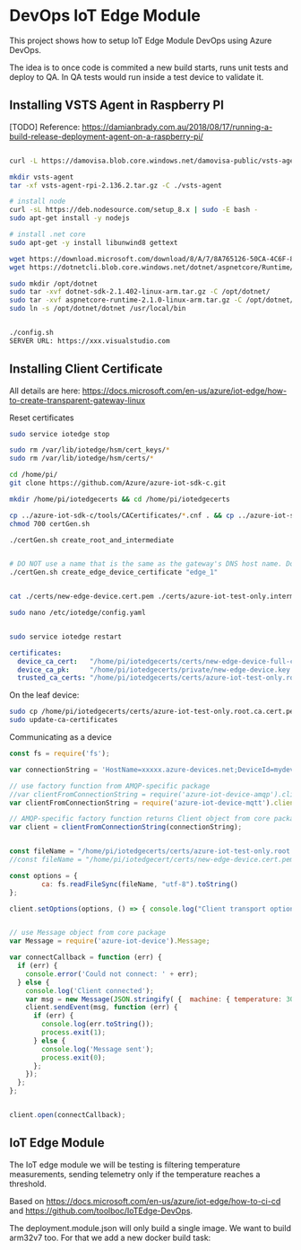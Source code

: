 # DevOps IoT Edge Module

This project shows how to setup IoT Edge Module DevOps using Azure DevOps.

The idea is to once code is commited a new build starts, runs unit tests and deploy to QA. In QA tests would run inside a test device to validate it.

## Installing VSTS Agent in Raspberry PI
[TODO]
Reference: https://damianbrady.com.au/2018/08/17/running-a-build-release-deployment-agent-on-a-raspberry-pi/

```bash

curl -L https://damovisa.blob.core.windows.net/damovisa-public/vsts-agent-rpi-2.136.2.tar.gz -o vsts-agent-rpi-2.136.2.tar.gz

mkdir vsts-agent
tar -xf vsts-agent-rpi-2.136.2.tar.gz -C ./vsts-agent

# install node
curl -sL https://deb.nodesource.com/setup_8.x | sudo -E bash -
sudo apt-get install -y nodejs

# install .net core
sudo apt-get -y install libunwind8 gettext

wget https://download.microsoft.com/download/8/A/7/8A765126-50CA-4C6F-890B-19AE47961E4B/dotnet-sdk-2.1.402-linux-arm.tar.gz
wget https://dotnetcli.blob.core.windows.net/dotnet/aspnetcore/Runtime/2.1.0/aspnetcore-runtime-2.1.0-linux-arm.tar.gz

sudo mkdir /opt/dotnet
sudo tar -xvf dotnet-sdk-2.1.402-linux-arm.tar.gz -C /opt/dotnet/
sudo tar -xvf aspnetcore-runtime-2.1.0-linux-arm.tar.gz -C /opt/dotnet/
sudo ln -s /opt/dotnet/dotnet /usr/local/bin


./config.sh
SERVER URL: https://xxx.visualstudio.com

```

## Installing Client Certificate

All details are here: https://docs.microsoft.com/en-us/azure/iot-edge/how-to-create-transparent-gateway-linux

Reset certificates
```bash
sudo service iotedge stop

sudo rm /var/lib/iotedge/hsm/cert_keys/*
sudo rm /var/lib/iotedge/hsm/certs/*
```

```bash
cd /home/pi/
git clone https://github.com/Azure/azure-iot-sdk-c.git

mkdir /home/pi/iotedgecerts && cd /home/pi/iotedgecerts

cp ../azure-iot-sdk-c/tools/CACertificates/*.cnf . && cp ../azure-iot-sdk-c/tools/CACertificates/certGen.sh .
chmod 700 certGen.sh

./certGen.sh create_root_and_intermediate


# DO NOT use a name that is the same as the gateway's DNS host name. Doing so will cause client certification against these certificates to fail.
./certGen.sh create_edge_device_certificate "edge_1"


cat ./certs/new-edge-device.cert.pem ./certs/azure-iot-test-only.intermediate.cert.pem ./certs/azure-iot-test-only.root.ca.cert.pem > ./certs/new-edge-device-full-chain.cert.pem

sudo nano /etc/iotedge/config.yaml


sudo service iotedge restart
```

```yaml
certificates:
  device_ca_cert:   "/home/pi/iotedgecerts/certs/new-edge-device-full-chain.cert.pem"
  device_ca_pk:     "/home/pi/iotedgecerts/private/new-edge-device.key.pem"
  trusted_ca_certs: "/home/pi/iotedgecerts/certs/azure-iot-test-only.root.ca.cert.pem"
```

On the leaf device:

```bash
sudo cp /home/pi/iotedgecerts/certs/azure-iot-test-only.root.ca.cert.pem  /usr/local/share/ca-certificates/azure-iot-test-only.root.ca.cert.pem.crt
sudo update-ca-certificates
```

Communicating as a device
```javascript
const fs = require('fs');

var connectionString = 'HostName=xxxxx.azure-devices.net;DeviceId=mydevice;SharedAccessKey=xxx;GatewayHostName=pi';

// use factory function from AMQP-specific package
//var clientFromConnectionString = require('azure-iot-device-amqp').clientFromConnectionString;
var clientFromConnectionString = require('azure-iot-device-mqtt').clientFromConnectionString;

// AMQP-specific factory function returns Client object from core package
var client = clientFromConnectionString(connectionString);


const fileName = "/home/pi/iotedgecerts/certs/azure-iot-test-only.root.ca.cert.pem";
//const fileName = "/home/pi/iotedgecert/certs/new-edge-device.cert.pem";

const options = {
        ca: fs.readFileSync(fileName, "utf-8").toString()
};

client.setOptions(options, () => { console.log("Client transport option set"); });


// use Message object from core package
var Message = require('azure-iot-device').Message;

var connectCallback = function (err) {
  if (err) {
    console.error('Could not connect: ' + err);
  } else {
    console.log('Client connected');
    var msg = new Message(JSON.stringify( {  machine: { temperature: 30, pressure: 0 }, ambient: { temperature: 21, humidity: 0 } }));
    client.sendEvent(msg, function (err) {
      if (err) {
        console.log(err.toString());
        process.exit(1);
      } else {
        console.log('Message sent');
        process.exit(0);
      };
    });
  };
};


client.open(connectCallback);
```

## IoT Edge Module

The IoT edge module we will be testing is filtering temperature measurements, sending telemetry only if the temperature reaches a threshold.

Based on https://docs.microsoft.com/en-us/azure/iot-edge/how-to-ci-cd and https://github.com/toolboc/IoTEdge-DevOps.

The deployment.module.json will only build a single image. We want to build arm32v7 too. For that we add a new docker build task: